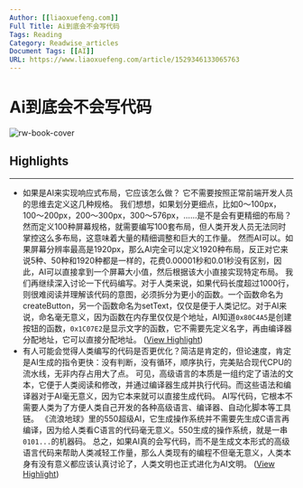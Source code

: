 ```yaml
---
Author: [[liaoxuefeng.com]]
Full Title: Ai到底会不会写代码
Tags: Reading
Category: Readwise_articles
Document Tags: [[AI]] 
URL: https://www.liaoxuefeng.com/article/1529346133065763
---
```

# Ai到底会不会写代码

![rw-book-cover](https://www.liaoxuefeng.com/files/attachments/1529346133065827/l)

## Highlights
---
- 如果是AI来实现响应式布局，它应该怎么做？
  它不需要按照正常前端开发人员的思维去定义这几种规格。
  我们想想，如果划分更细点，比如0～100px，100～200px，200～300px，300～576px，……是不是会有更精细的布局？然而定义100种屏幕规格，就需要编写100套布局，但人类开发人员无法同时掌控这么多布局，这意味着大量的精细调整和巨大的工作量。
  然而AI可以。如果屏幕分辨率最高是1920px，那么AI完全可以定义1920种布局，反正对它来说5种、50种和1920种都是一样的，花费0.00001秒和0.01秒没有区别，因此，AI可以直接拿到一个屏幕大小值，然后根据该大小直接实现特定布局。
  我们再继续深入讨论一下代码编写。对于人类来说，如果代码长度超过1000行，则很难阅读并理解该代码的意图，必须拆分为更小的函数。一个函数命名为createButton，另一个函数命名为setText，仅仅是便于人类记忆。对于AI来说，命名毫无意义，因为函数在内存里仅仅是个地址，AI知道`0x80C4A5`是创建按钮的函数，`0x1C07E2`是显示文字的函数，它不需要先定义名字，再由编译器分配地址，它可以直接分配地址。 ([View Highlight](https://read.readwise.io/read/01h3wafakrnwk91bjch08k9ww7))
- 有人可能会觉得人类编写的代码是否更优化？简洁是肯定的，但论速度，肯定是AI生成的指令更快：没有判断，没有循环，顺序执行，完美贴合现代CPU的流水线，无非内存占用大了点。
  可见，高级语言的本质是一组约定了语法的文本，它便于人类阅读和修改，并通过编译器生成并执行代码。而这些语法和编译器对于AI毫无意义，因为它本来就可以直接生成代码。 AI写代码，它根本不需要人类为了方便人类自己开发的各种高级语言、编译器、自动化脚本等工具链。 《流浪地球》里的550超级AI，它生成操作系统并不需要先生成C语言再编译，因为给人类看C语言的代码毫无意义。550生成的操作系统，就是一串`0101...`的机器码。
  总之，如果AI真的会写代码，而不是生成文本形式的高级语言代码来帮助人类减轻工作量，那么人类现有的编程不但毫无意义，人类本身有没有意义都应该认真讨论了，人类文明也正式进化为AI文明。 ([View Highlight](https://read.readwise.io/read/01h3wafrbd4a0dw1vf7dmsgfk8))
